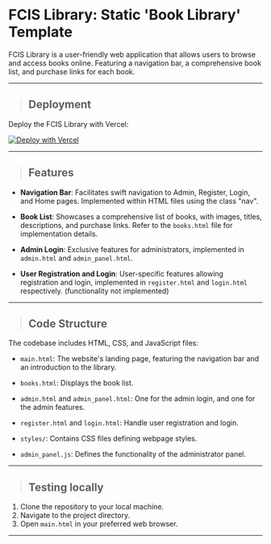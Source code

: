 # FCIS Library: Static 'Book Library' Template

FCIS Library is a user-friendly web application that allows users to browse and access books online. Featuring a navigation bar, a comprehensive book list, and purchase links for each book.

---

> ## Deployment

Deploy the FCIS Library with Vercel:

[![Deploy with Vercel](https://vercel.com/button)](https://vercel.com/new/clone?repository-url=https://github.com/RealityMoez/fcis_library)

---

> ## Features

- **Navigation Bar**: Facilitates swift navigation to Admin, Register, Login, and Home pages. Implemented within HTML files using the class "nav".

- **Book List**: Showcases a comprehensive list of books, with images, titles, descriptions, and purchase links. Refer to the `books.html` file for implementation details.

- **Admin Login**: Exclusive features for administrators, implemented in `admin.html` and `admin_panel.html`.

- **User Registration and Login**: User-specific features allowing registration and login, implemented in `register.html` and `login.html` respectively. (functionality not implemented)

---

> ## Code Structure

The codebase includes HTML, CSS, and JavaScript files:

- `main.html`: The website's landing page, featuring the navigation bar and an introduction to the library.

- `books.html`: Displays the book list.

- `admin.html` and `admin_panel.html`: One for the admin login, and one for the admin features.

- `register.html` and `login.html`: Handle user registration and login.

- `styles/`: Contains CSS files defining webpage styles.

- `admin_panel.js`: Defines the functionality of the administrator panel.

---

> ## Testing locally

1. Clone the repository to your local machine.
2. Navigate to the project directory.
3. Open `main.html` in your preferred web browser.

---